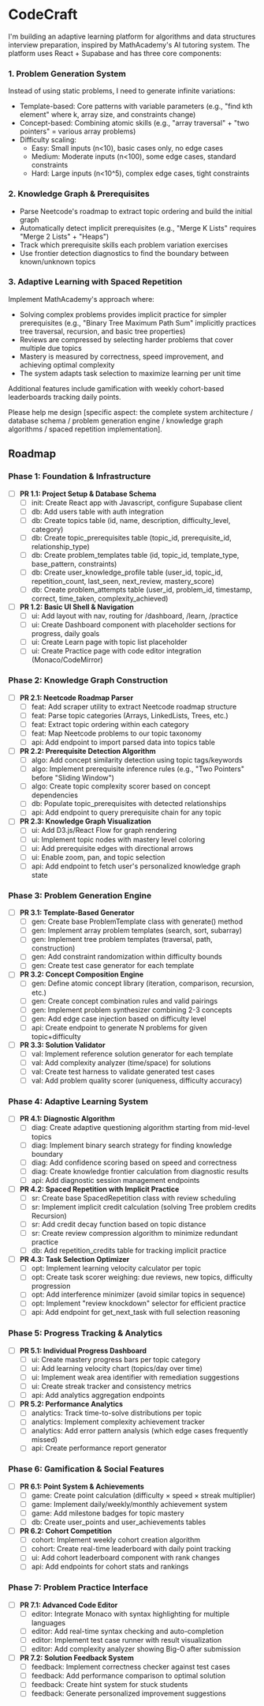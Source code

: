 # CodeCraft


I'm building an adaptive learning platform for algorithms and data structures interview preparation, inspired by MathAcademy's AI tutoring system. The platform uses React + Supabase and has three core components:

### 1. Problem Generation System
Instead of using static problems, I need to generate infinite variations:
- Template-based: Core patterns with variable parameters (e.g., "find kth element" where k, array size, and constraints change)
- Concept-based: Combining atomic skills (e.g., "array traversal" + "two pointers" = various array problems)
- Difficulty scaling:
  - Easy: Small inputs (n<10), basic cases only, no edge cases
  - Medium: Moderate inputs (n<100), some edge cases, standard constraints  
  - Hard: Large inputs (n<10^5), complex edge cases, tight constraints

### 2. Knowledge Graph & Prerequisites
- Parse Neetcode's roadmap to extract topic ordering and build the initial graph
- Automatically detect implicit prerequisites (e.g., "Merge K Lists" requires "Merge 2 Lists" + "Heaps")
- Track which prerequisite skills each problem variation exercises
- Use frontier detection diagnostics to find the boundary between known/unknown topics

### 3. Adaptive Learning with Spaced Repetition
Implement MathAcademy's approach where:
- Solving complex problems provides implicit practice for simpler prerequisites (e.g., "Binary Tree Maximum Path Sum" implicitly practices tree traversal, recursion, and basic tree properties)
- Reviews are compressed by selecting harder problems that cover multiple due topics
- Mastery is measured by correctness, speed improvement, and achieving optimal complexity
- The system adapts task selection to maximize learning per unit time

Additional features include gamification with weekly cohort-based leaderboards tracking daily points.

Please help me design [specific aspect: the complete system architecture / database schema / problem generation engine / knowledge graph algorithms / spaced repetition implementation].

## Roadmap
### Phase 1: Foundation & Infrastructure
- [ ] **PR 1.1: Project Setup & Database Schema**
  - [ ] init: Create React app with Javascript, configure Supabase client
  - [ ] db: Add users table with auth integration
  - [ ] db: Create topics table (id, name, description, difficulty_level, category)
  - [ ] db: Create topic_prerequisites table (topic_id, prerequisite_id, relationship_type)
  - [ ] db: Create problem_templates table (id, topic_id, template_type, base_pattern, constraints)
  - [ ] db: Create user_knowledge_profile table (user_id, topic_id, repetition_count, last_seen, next_review, mastery_score)
  - [ ] db: Create problem_attempts table (user_id, problem_id, timestamp, correct, time_taken, complexity_achieved)
- [ ] **PR 1.2: Basic UI Shell & Navigation**
  - [ ] ui: Add layout with nav, routing for /dashboard, /learn, /practice
  - [ ] ui: Create Dashboard component with placeholder sections for progress, daily goals
  - [ ] ui: Create Learn page with topic list placeholder
  - [ ] ui: Create Practice page with code editor integration (Monaco/CodeMirror)

### Phase 2: Knowledge Graph Construction
- [ ] **PR 2.1: Neetcode Roadmap Parser**
  - [ ] feat: Add scraper utility to extract Neetcode roadmap structure
  - [ ] feat: Parse topic categories (Arrays, LinkedLists, Trees, etc.)
  - [ ] feat: Extract topic ordering within each category
  - [ ] feat: Map Neetcode problems to our topic taxonomy
  - [ ] api: Add endpoint to import parsed data into topics table
- [ ] **PR 2.2: Prerequisite Detection Algorithm**
  - [ ] algo: Add concept similarity detection using topic tags/keywords
  - [ ] algo: Implement prerequisite inference rules (e.g., "Two Pointers" before "Sliding Window")
  - [ ] algo: Create topic complexity scorer based on concept dependencies
  - [ ] db: Populate topic_prerequisites with detected relationships
  - [ ] api: Add endpoint to query prerequisite chain for any topic
- [ ] **PR 2.3: Knowledge Graph Visualization**
  - [ ] ui: Add D3.js/React Flow for graph rendering
  - [ ] ui: Implement topic nodes with mastery level coloring
  - [ ] ui: Add prerequisite edges with directional arrows
  - [ ] ui: Enable zoom, pan, and topic selection
  - [ ] api: Add endpoint to fetch user's personalized knowledge graph state

### Phase 3: Problem Generation Engine
- [ ] **PR 3.1: Template-Based Generator**
  - [ ] gen: Create base ProblemTemplate class with generate() method
  - [ ] gen: Implement array problem templates (search, sort, subarray)
  - [ ] gen: Implement tree problem templates (traversal, path, construction)
  - [ ] gen: Add constraint randomization within difficulty bounds
  - [ ] gen: Create test case generator for each template
- [ ] **PR 3.2: Concept Composition Engine**
  - [ ] gen: Define atomic concept library (iteration, comparison, recursion, etc.)
  - [ ] gen: Create concept combination rules and valid pairings
  - [ ] gen: Implement problem synthesizer combining 2-3 concepts
  - [ ] gen: Add edge case injection based on difficulty level
  - [ ] api: Create endpoint to generate N problems for given topic+difficulty
- [ ] **PR 3.3: Solution Validator**
  - [ ] val: Implement reference solution generator for each template
  - [ ] val: Add complexity analyzer (time/space) for solutions
  - [ ] val: Create test harness to validate generated test cases
  - [ ] val: Add problem quality scorer (uniqueness, difficulty accuracy)

### Phase 4: Adaptive Learning System
- [ ] **PR 4.1: Diagnostic Algorithm**
  - [ ] diag: Create adaptive questioning algorithm starting from mid-level topics
  - [ ] diag: Implement binary search strategy for finding knowledge boundary
  - [ ] diag: Add confidence scoring based on speed and correctness
  - [ ] diag: Create knowledge frontier calculation from diagnostic results
  - [ ] api: Add diagnostic session management endpoints
- [ ] **PR 4.2: Spaced Repetition with Implicit Practice**
  - [ ] sr: Create base SpacedRepetition class with review scheduling
  - [ ] sr: Implement implicit credit calculation (solving Tree problem credits Recursion)
  - [ ] sr: Add credit decay function based on topic distance
  - [ ] sr: Create review compression algorithm to minimize redundant practice
  - [ ] db: Add repetition_credits table for tracking implicit practice
- [ ] **PR 4.3: Task Selection Optimizer**
  - [ ] opt: Implement learning velocity calculator per topic
  - [ ] opt: Create task scorer weighing: due reviews, new topics, difficulty progression
  - [ ] opt: Add interference minimizer (avoid similar topics in sequence)
  - [ ] opt: Implement "review knockdown" selector for efficient practice
  - [ ] api: Add endpoint for get_next_task with full selection reasoning

### Phase 5: Progress Tracking & Analytics
- [ ] **PR 5.1: Individual Progress Dashboard**
  - [ ] ui: Create mastery progress bars per topic category
  - [ ] ui: Add learning velocity chart (topics/day over time)
  - [ ] ui: Implement weak area identifier with remediation suggestions
  - [ ] ui: Create streak tracker and consistency metrics
  - [ ] api: Add analytics aggregation endpoints
- [ ] **PR 5.2: Performance Analytics**
  - [ ] analytics: Track time-to-solve distributions per topic
  - [ ] analytics: Implement complexity achievement tracker
  - [ ] analytics: Add error pattern analysis (which edge cases frequently missed)
  - [ ] api: Create performance report generator

### Phase 6: Gamification & Social Features
- [ ] **PR 6.1: Point System & Achievements**
  - [ ] game: Create point calculation (difficulty × speed × streak multiplier)
  - [ ] game: Implement daily/weekly/monthly achievement system
  - [ ] game: Add milestone badges for topic mastery
  - [ ] db: Create user_points and user_achievements tables
- [ ] **PR 6.2: Cohort Competition**
  - [ ] cohort: Implement weekly cohort creation algorithm
  - [ ] cohort: Create real-time leaderboard with daily point tracking
  - [ ] ui: Add cohort leaderboard component with rank changes
  - [ ] api: Add endpoints for cohort stats and rankings

### Phase 7: Problem Practice Interface
- [ ] **PR 7.1: Advanced Code Editor**
  - [ ] editor: Integrate Monaco with syntax highlighting for multiple languages
  - [ ] editor: Add real-time syntax checking and auto-completion
  - [ ] editor: Implement test case runner with result visualization
  - [ ] editor: Add complexity analyzer showing Big-O after submission
- [ ] **PR 7.2: Solution Feedback System**
  - [ ] feedback: Implement correctness checker against test cases
  - [ ] feedback: Add performance comparison to optimal solution
  - [ ] feedback: Create hint system for stuck students
  - [ ] feedback: Generate personalized improvement suggestions
